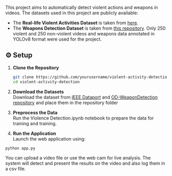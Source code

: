 This project aims to automatically detect violent actions and weapons in videos. 
The datasets used in this project are publicly available:

- The **Real-life Violent Activities Dataset** is taken from [here](https://ieee-dataport.org/documents/real-life-violence-situations-dataset).  
- The **Weapons Detection Dataset** is taken from [this repository](https://github.com/ari-dasci/OD-WeaponDetection).
Only 250 violent and 250 non-violent videos and weapons data annotated in YOLOv8 format were used for the project.

## ⚙️ Setup

1. **Clone the Repository**  
   ```bash
   git clone https://github.com/yourusername/violent-activity-detection.git
   cd violent-activity-detection
   ```
2. **Download the Datasets**  
Download the dataset from [IEEE Dataport](https://ieee-dataport.org/documents/real-life-violence-situations-dataset) and [OD-WeaponDetection repository](https://github.com/ari-dasci/OD-WeaponDetection) and place them in the repository folder

4. **Preprocess the Data**  
Run the Violence Detection.ipynb notebook to prepare the data for training and training.

6. **Run the Application**  
Launch the web application using:
```bash
python app.py
```
You can upload a video file or use the web cam for live analysis. The system will detect and present the results on the video and also log them in a csv file.
